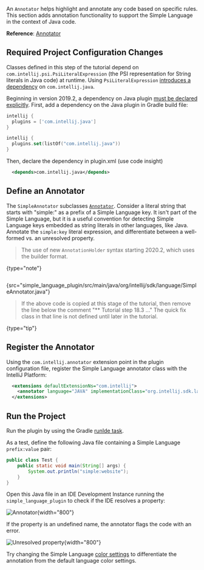 [//]: # (title: 7. Annotator)

<!-- Copyright 2000-2022 JetBrains s.r.o. and other contributors. Use of this source code is governed by the Apache 2.0 license that can be found in the LICENSE file. -->

<include src="language_and_filetype.md" include-id="custom_language_tutorial_header"></include>

An `Annotator` helps highlight and annotate any code based on specific rules.
This section adds annotation functionality to support the Simple Language in the context of Java code.

**Reference**: [Annotator](syntax_highlighting_and_error_highlighting.md#annotator)

## Required Project Configuration Changes
Classes defined in this step of the tutorial depend on `com.intellij.psi.PsiLiteralExpression` (the PSI representation for String literals in Java code) at runtime.
Using `PsiLiteralExpression` [introduces a dependency](plugin_compatibility.md#modules-specific-to-functionality) on `com.intellij.java`.

Beginning in version 2019.2, a dependency on Java plugin [must be declared explicitly](https://blog.jetbrains.com/platform/2019/06/java-functionality-extracted-as-a-plugin/).
First, add a dependency on the Java plugin in Gradle build file:

<tabs>
<tab title="build.gradle">

```groovy
intellij {
  plugins = ['com.intellij.java']
}
```

</tab>

<tab title="build.gradle.kts">

```kotlin
intellij {
  plugins.set(listOf("com.intellij.java"))
}
```

</tab>
</tabs>

Then, declare the dependency in <path>plugin.xml</path> (use code insight)

```xml
  <depends>com.intellij.java</depends>
```

## Define an Annotator
The `SimpleAnnotator` subclasses [`Annotator`](upsource:///platform/analysis-api/src/com/intellij/lang/annotation/Annotator.java).
Consider a literal string that starts with "simple:" as a prefix of a Simple Language key.
It isn't part of the Simple Language, but it is a useful convention for detecting Simple Language keys embedded as string literals in other languages, like Java.
Annotate the `simple:key` literal expression, and differentiate between a well-formed vs. an unresolved property.

> The use of new `AnnotationHolder` syntax starting 2020.2, which uses the builder format.
>
{type="note"}

```java
```
{src="simple_language_plugin/src/main/java/org/intellij/sdk/language/SimpleAnnotator.java"}

> If the above code is copied at this stage of the tutorial, then remove the line below the comment "** Tutorial step 18.3 …" The quick fix class in that line is not defined until later in the tutorial.
>
{type="tip"}

## Register the Annotator
Using the `com.intellij.annotator` extension point in the plugin configuration file, register the Simple Language annotator class with the IntelliJ Platform:

```xml
  <extensions defaultExtensionNs="com.intellij">
    <annotator language="JAVA" implementationClass="org.intellij.sdk.language.SimpleAnnotator"/>
  </extensions>
```

## Run the Project

Run the plugin by using the Gradle [runIde task](gradle_prerequisites.md#running-a-simple-gradle-based-intellij-platform-plugin).

As a test, define the following Java file containing a Simple Language `prefix:value` pair:

```java
public class Test {
    public static void main(String[] args) {
        System.out.println("simple:website");
    }
}
```

Open this Java file in an IDE Development Instance running the `simple_language_plugin` to check if the IDE resolves a property:

![Annotator](annotator.png){width="800"}

If the property is an undefined name, the annotator flags the code with an error.

![Unresolved property](unresolved_property.png){width="800"}

Try changing the Simple Language [color settings](syntax_highlighter_and_color_settings_page.md#run-the-project) to differentiate the annotation from the default language color settings.
